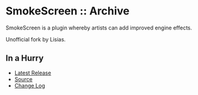 # SmokeScreen :: Archive

SmokeScreen is a plugin whereby artists can add improved engine effects.

Unofficial fork by Lisias.


## In a Hurry

* [Latest Release](https://github.com/net-lisias-kspu/SmokeScreen/releases)
* [Source](https://github.com/net-lisias-kspu/SmokeScreen)
* [Change Log](./CHANGE_LOG.md)

